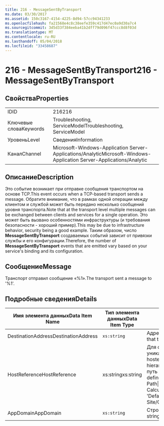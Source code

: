 ```yaml
---
title: 216 - MessageSentByTransport
ms.date: 03/30/2017
ms.assetid: 150c3167-4154-4225-8d94-57cc94341233
ms.openlocfilehash: fa21568e4c8c38eefe359c417d47ec0a9d30a7c4
ms.sourcegitcommit: 3d5d33f384eeba41b2dff79d096f47ccc8d8f03d
ms.translationtype: MT
ms.contentlocale: ru-RU
ms.lasthandoff: 05/04/2018
ms.locfileid: "33458687"
---
```

# <a name="216---messagesentbytransport"></a><span data-ttu-id="e4118-102">216 - MessageSentByTransport</span><span class="sxs-lookup"><span data-stu-id="e4118-102">216 - MessageSentByTransport</span></span>
## <a name="properties"></a><span data-ttu-id="e4118-103">Свойства</span><span class="sxs-lookup"><span data-stu-id="e4118-103">Properties</span></span>  
  
|||  
|-|-|  
|<span data-ttu-id="e4118-104">ID</span><span class="sxs-lookup"><span data-stu-id="e4118-104">ID</span></span>|<span data-ttu-id="e4118-105">216</span><span class="sxs-lookup"><span data-stu-id="e4118-105">216</span></span>|  
|<span data-ttu-id="e4118-106">Ключевые слова</span><span class="sxs-lookup"><span data-stu-id="e4118-106">Keywords</span></span>|<span data-ttu-id="e4118-107">Troubleshooting, ServiceModel</span><span class="sxs-lookup"><span data-stu-id="e4118-107">Troubleshooting, ServiceModel</span></span>|  
|<span data-ttu-id="e4118-108">Уровень</span><span class="sxs-lookup"><span data-stu-id="e4118-108">Level</span></span>|<span data-ttu-id="e4118-109">Сведения</span><span class="sxs-lookup"><span data-stu-id="e4118-109">Information</span></span>|  
|<span data-ttu-id="e4118-110">Канал</span><span class="sxs-lookup"><span data-stu-id="e4118-110">Channel</span></span>|<span data-ttu-id="e4118-111">Microsoft-Windows-Application Server-Applications/Analytic</span><span class="sxs-lookup"><span data-stu-id="e4118-111">Microsoft-Windows-Application Server-Applications/Analytic</span></span>|  
  
## <a name="description"></a><span data-ttu-id="e4118-112">Описание</span><span class="sxs-lookup"><span data-stu-id="e4118-112">Description</span></span>  
 <span data-ttu-id="e4118-113">Это событие возникает при отправке сообщения транспортом на основе TCP.</span><span class="sxs-lookup"><span data-stu-id="e4118-113">This event occurs when a TCP-based transport sends a message.</span></span> <span data-ttu-id="e4118-114">Обратите внимание, что в рамках одной операции между клиентом и службой может быть передано несколько сообщений уровня транспорта.</span><span class="sxs-lookup"><span data-stu-id="e4118-114">Note that at the transport level multiple messages can be exchanged between clients and services for a single operation.</span></span> <span data-ttu-id="e4118-115">Это может быть вызвано особенностями инфраструктуры (и требования безопасности - хороший пример).</span><span class="sxs-lookup"><span data-stu-id="e4118-115">This may be due to infrastructure behavior, security being a good example.</span></span> <span data-ttu-id="e4118-116">Таким образом, число **MessageSentByTransport** создаваемых событий зависит от привязки службы и его конфигурации.</span><span class="sxs-lookup"><span data-stu-id="e4118-116">Therefore, the number of **MessageSentByTransport** events that are emitted vary based on your service's binding and its configuration.</span></span>  
  
## <a name="message"></a><span data-ttu-id="e4118-117">Сообщение</span><span class="sxs-lookup"><span data-stu-id="e4118-117">Message</span></span>  
 <span data-ttu-id="e4118-118">Транспорт отправил сообщение «%1».</span><span class="sxs-lookup"><span data-stu-id="e4118-118">The transport sent a message to '%1'.</span></span>  
  
## <a name="details"></a><span data-ttu-id="e4118-119">Подробные сведения</span><span class="sxs-lookup"><span data-stu-id="e4118-119">Details</span></span>  
  
|<span data-ttu-id="e4118-120">Имя элемента данных</span><span class="sxs-lookup"><span data-stu-id="e4118-120">Data Item Name</span></span>|<span data-ttu-id="e4118-121">Тип элемента данных</span><span class="sxs-lookup"><span data-stu-id="e4118-121">Data Item Type</span></span>|<span data-ttu-id="e4118-122">Описание</span><span class="sxs-lookup"><span data-stu-id="e4118-122">Description</span></span>|  
|--------------------|--------------------|-----------------|  
|<span data-ttu-id="e4118-123">DestinationAddress</span><span class="sxs-lookup"><span data-stu-id="e4118-123">DestinationAddress</span></span>|`xs:string`|<span data-ttu-id="e4118-124">Адрес, на который было отправлено сообщение запроса.</span><span class="sxs-lookup"><span data-stu-id="e4118-124">The address that the request message was sent to.</span></span>|  
|<span data-ttu-id="e4118-125">HostReference</span><span class="sxs-lookup"><span data-stu-id="e4118-125">HostReference</span></span>|<span data-ttu-id="e4118-126">xs:string</span><span class="sxs-lookup"><span data-stu-id="e4118-126">xs:string</span></span>|<span data-ttu-id="e4118-127">Для служб, размещенных на веб-узле, это поле является уникальным идентификатором службы в веб-иерархии.</span><span class="sxs-lookup"><span data-stu-id="e4118-127">For Web-hosted services, this field uniquely identifies the service in the Web hierarchy.</span></span> <span data-ttu-id="e4118-128">Ее формат определяется как "веб-сайт имя виртуальный путь приложения&#124;виртуальный путь службы&#124;имя_службы".</span><span class="sxs-lookup"><span data-stu-id="e4118-128">Its format is defined as 'Web Site Name Application Virtual Path&#124;Service Virtual Path&#124;ServiceName'.</span></span> <span data-ttu-id="e4118-129">Пример: "по умолчанию веб-сайта или CalculatorApplication&#124;/CalculatorService.svc&#124;CalculatorService".</span><span class="sxs-lookup"><span data-stu-id="e4118-129">Example: 'Default Web Site/CalculatorApplication&#124;/CalculatorService.svc&#124;CalculatorService'.</span></span>|  
|<span data-ttu-id="e4118-130">AppDomain</span><span class="sxs-lookup"><span data-stu-id="e4118-130">AppDomain</span></span>|`xs:string`|<span data-ttu-id="e4118-131">Строка, возвращаемая AppDomain.CurrentDomain.FriendlyName.</span><span class="sxs-lookup"><span data-stu-id="e4118-131">The string returned by AppDomain.CurrentDomain.FriendlyName.</span></span>|
